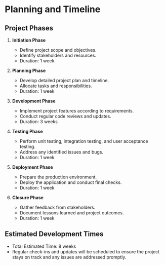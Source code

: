 # Planning and Timeline

## Project Phases

1. **Initiation Phase**
   - Define project scope and objectives.
   - Identify stakeholders and resources.
   - Duration: 1 week

2. **Planning Phase**
   - Develop detailed project plan and timeline.
   - Allocate tasks and responsibilities.
   - Duration: 1 week

3. **Development Phase**
   - Implement project features according to requirements.
   - Conduct regular code reviews and updates.
   - Duration: 3 weeks

4. **Testing Phase**
   - Perform unit testing, integration testing, and user acceptance testing.
   - Address any identified issues and bugs.
   - Duration: 1 week

5. **Deployment Phase**
   - Prepare the production environment.
   - Deploy the application and conduct final checks.
   - Duration: 1 week

6. **Closure Phase**
   - Gather feedback from stakeholders.
   - Document lessons learned and project outcomes.
   - Duration: 1 week

## Estimated Development Times

- Total Estimated Time: 8 weeks
- Regular check-ins and updates will be scheduled to ensure the project stays on track and any issues are addressed promptly.